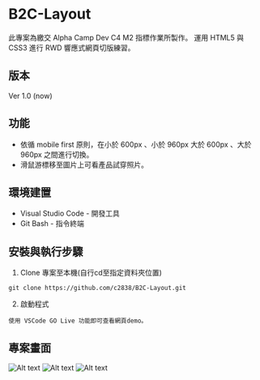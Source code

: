 # B2C-Layout
此專案為繳交 Alpha Camp Dev C4 M2 指標作業所製作。
運用 HTML5 與 CSS3 進行 RWD 響應式網頁切版練習。


## 版本
Ver 1.0 (now)


## 功能
* 依循 mobile first 原則，在小於 600px 、小於 960px 大於 600px 、大於960px 之間進行切換。
* 滑鼠游標移至圖片上可看產品試穿照片。

## 環境建置
* Visual Studio Code - 開發工具
* Git Bash - 指令終端

## 安裝與執行步驟
1. Clone 專案至本機(自行cd至指定資料夾位置)
```
git clone https://github.com/c2838/B2C-Layout.git
```
2. 啟動程式
```
使用 VSCode GO Live 功能即可查看網頁demo。
```


## 專案畫面
![Alt text](https://i.imgur.com/bbSW8w6.png)
![Alt text](https://i.imgur.com/yNGAAbE.png)
![Alt text](https://i.imgur.com/Ef9r8ts.png)


